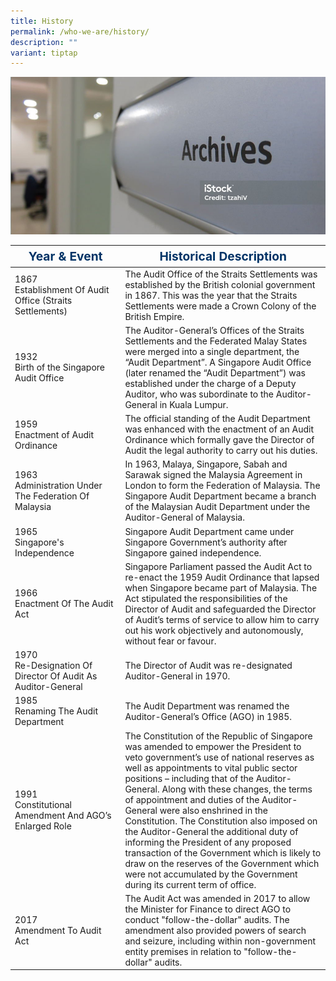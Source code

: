 ```yaml
---
title: History
permalink: /who-we-are/history/
description: ""
variant: tiptap
---
```

![](/images/banner_history.png)
<table>
  <thead>
    <tr>
      <th style="font-weight: bold; color: #036; font-size: 1.2rem; width: 35%">Year &amp; Event</th>
      <th style="font-weight: bold; color: #036; font-size: 1.2rem;">Historical Description</th>
    </tr>
  </thead>
  <tbody>
    <tr>
      <td>1867<br>Establishment Of Audit Office (Straits Settlements)</td>
      <td>The Audit Office of the Straits Settlements was established by the British colonial government in 1867. This was the year that the Straits Settlements were made a Crown Colony of the British Empire.</td>
    </tr>
    <tr>
      <td>1932<br>Birth of the Singapore Audit Office</td>
      <td>The Auditor-General’s Offices of the Straits Settlements and the Federated Malay States were merged into a single department, the “Audit Department”. A Singapore Audit Office (later renamed the “Audit Department”) was established under the charge of a Deputy Auditor, who was subordinate to the Auditor-General in Kuala Lumpur.</td>
    </tr>
    <tr>
      <td>1959<br>Enactment of Audit Ordinance</td>
      <td>The official standing of the Audit Department was enhanced with the enactment of an Audit Ordinance which formally gave the Director of Audit the legal authority to carry out his duties.</td>
    </tr>
    <tr>
      <td>1963<br>Administration Under The Federation Of Malaysia</td>
      <td>In 1963, Malaya, Singapore, Sabah and Sarawak signed the Malaysia Agreement in London to form the Federation of Malaysia. The Singapore Audit Department became a branch of the Malaysian Audit Department under the Auditor-General of Malaysia.</td>
    </tr>
    <tr>
      <td>1965<br>Singapore's Independence</td>
      <td>Singapore Audit Department came under Singapore Government’s authority after Singapore gained independence.</td>
    </tr>
    <tr>
      <td>1966<br>Enactment Of The Audit Act</td>
      <td>Singapore Parliament passed the Audit Act to re-enact the 1959 Audit Ordinance that lapsed when Singapore became part of Malaysia. The Act stipulated the responsibilities of the Director of Audit and safeguarded the Director of Audit’s terms of service to allow him to carry out his work objectively and autonomously, without fear or favour.</td>
    </tr>
    <tr>
      <td>1970<br>Re-Designation Of Director Of Audit As Auditor-General</td>
      <td>The Director of Audit was re-designated Auditor-General in 1970.</td>
    </tr>
    <tr>
      <td>1985<br>Renaming The Audit Department</td>
      <td>The Audit Department was renamed the Auditor-General’s Office (AGO) in 1985.</td>
    </tr>
    <tr>
      <td>1991<br>Constitutional Amendment And AGO’s Enlarged Role</td>
      <td>The Constitution of the Republic of Singapore was amended to empower the President to veto government’s use of national reserves as well as appointments to vital public sector positions – including that of the Auditor-General. Along with these changes, the terms of appointment and duties of the Auditor-General were also enshrined in the Constitution. The Constitution also imposed on the Auditor-General the additional duty of informing the President of any proposed transaction of the Government which is likely to draw on the reserves of the Government which were not accumulated by the Government during its current term of office.</td>
    </tr>
    <tr>
      <td>2017<br>Amendment To Audit Act</td>
      <td>The Audit Act was amended in 2017 to allow the Minister for Finance to direct AGO to conduct "follow-the-dollar" audits. The amendment also provided powers of search and seizure, including within non-government entity premises in relation to "follow-the-dollar" audits.</td>
    </tr>
  </tbody>
</table>